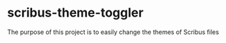 # scribus-theme-toggler
The purpose of this project is to easily change the themes of Scribus files
